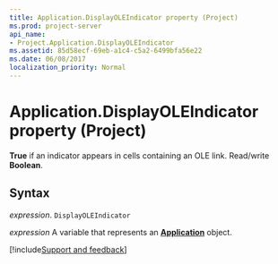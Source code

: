 ```yaml
---
title: Application.DisplayOLEIndicator property (Project)
ms.prod: project-server
api_name:
- Project.Application.DisplayOLEIndicator
ms.assetid: 85d58ecf-69eb-a1c4-c5a2-6499bfa56e22
ms.date: 06/08/2017
localization_priority: Normal
---
```



# Application.DisplayOLEIndicator property (Project)

 **True** if an indicator appears in cells containing an OLE link. Read/write **Boolean**.


## Syntax

_expression_. `DisplayOLEIndicator`

_expression_ A variable that represents an **[Application](Project.Application.md)** object.

[!include[Support and feedback](~/includes/feedback-boilerplate.md)]